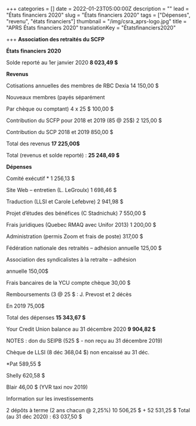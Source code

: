 +++
categories = []
date = 2022-01-23T05:00:00Z
description = ""
lead = "États financiers 2020"
slug = "États financiers 2020"
tags = ["Dépenses", "revenu", "états financiers"]
thumbnail = "/img/csra_aprs-logo.jpg"
title = "APRS États financiers 2020"
translationKey = "Étatsfinanciers2020"

+++
**Association des retraités du SCFP**

**États financiers 2020**

Solde reporté au 1er janvier 2020 **8 023,49 $**

**Revenus**

Cotisations annuelles des membres de RBC Dexia 14 150,00 $

Nouveaux membres (payés séparément

Par chèque ou comptant) 4 x 25 $ 100,00 $

Contribution du SCFP pour 2018 et 2019 (85 @ 25$) 2 125,00 $

Contribution du SCP 2018 et 2019 850,00 $

Total des revenus **17 225,00$**

Total (revenus et solde reporté) : **25 248,49 $**

**Dépenses**

Comité exécutif * 1 256,13 $

Site Web – entretien (L. LeGroulx) 1 698,46 $

Traduction (LLSI et Carole Lefebvre) 2 941,98 $

Projet d’études des bénéfices (C Stadnichuk) 7 550,00 $

Frais juridiques (Quebec RMAQ avec Unifor 2013) 1 200,00 $

Administration (permis Zoom et frais de poste) 317,00 $

Fédération nationale des retraités – adhésion annuelle 125,00 $

Association des syndicalistes à la retraite – adhésion

annuelle 150,00$

Frais bancaires de la YCU compte chèque 30,00 $

Remboursements (3 @ 25 $ : J. Prevost et 2 décès

En 2019 75,00$

Total des dépenses **15 343,67 $**

Your Credit Union balance au 31 décembre 2020 **9 904,82 $**

NOTES : don du SEIPB (525 $ - non reçu au 31 décembre 2019)

Chèque de LLSI (8 déc 368,04 $) non encaissé au 31 déc.

\*Pat 589,55 $

Shelly 620,58 $

Blair 46,00 $ (YVR taxi nov 2019)

Information sur les investissements

2 dépôts à terme (2 ans chacun @ 2,25%) 10 506,25 $ + 52 531,25 $ Total (au 31 déc 2020) : 63 037,50 $
